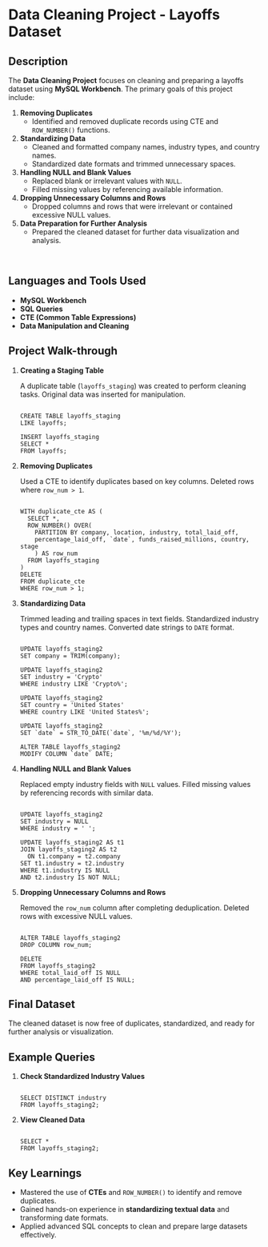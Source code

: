 <h1>Data Cleaning Project - Layoffs Dataset</h1>

<h2>Description</h2>
The <b>Data Cleaning Project</b> focuses on cleaning and preparing a layoffs dataset using <b>MySQL Workbench</b>. The primary goals of this project include:

<ol>
  <li><b>Removing Duplicates</b>  
    <ul>
      <li>Identified and removed duplicate records using CTE and <code>ROW_NUMBER()</code> functions.</li>
    </ul>
  </li>

  <li><b>Standardizing Data</b>  
    <ul>
      <li>Cleaned and formatted company names, industry types, and country names.</li>
      <li>Standardized date formats and trimmed unnecessary spaces.</li>
    </ul>
  </li>

  <li><b>Handling NULL and Blank Values</b>  
    <ul>
      <li>Replaced blank or irrelevant values with <code>NULL</code>.</li>
      <li>Filled missing values by referencing available information.</li>
    </ul>
  </li>

  <li><b>Dropping Unnecessary Columns and Rows</b>  
    <ul>
      <li>Dropped columns and rows that were irrelevant or contained excessive NULL values.</li>
    </ul>
  </li>

  <li><b>Data Preparation for Further Analysis</b>  
    <ul>
      <li>Prepared the cleaned dataset for further data visualization and analysis.</li>
    </ul>
  </li>
</ol>

<br />

<h2>Languages and Tools Used</h2>

<ul>
  <li><b>MySQL Workbench</b></li>
  <li><b>SQL Queries</b></li>
  <li><b>CTE (Common Table Expressions)</b></li>
  <li><b>Data Manipulation and Cleaning</b></li>
</ul>

<h2>Project Walk-through</h2>

<ol>
  <li><b>Creating a Staging Table</b>
    <p>
      A duplicate table (<code>layoffs_staging</code>) was created to perform cleaning tasks. 
      Original data was inserted for manipulation.
    </p>

<pre><code>
CREATE TABLE layoffs_staging
LIKE layoffs;

INSERT layoffs_staging 
SELECT * 
FROM layoffs;
</code></pre>
  </li>

  <li><b>Removing Duplicates</b>
    <p>
      Used a CTE to identify duplicates based on key columns.
      Deleted rows where <code>row_num > 1</code>.
    </p>

<pre><code>
WITH duplicate_cte AS (
  SELECT *, 
  ROW_NUMBER() OVER(
    PARTITION BY company, location, industry, total_laid_off, 
    percentage_laid_off, `date`, funds_raised_millions, country, stage 
    ) AS row_num
  FROM layoffs_staging
)
DELETE
FROM duplicate_cte
WHERE row_num > 1;
</code></pre>
  </li>

  <li><b>Standardizing Data</b>
    <p>
      Trimmed leading and trailing spaces in text fields. 
      Standardized industry types and country names. 
      Converted date strings to <code>DATE</code> format.
    </p>

<pre><code>
UPDATE layoffs_staging2
SET company = TRIM(company);

UPDATE layoffs_staging2
SET industry = 'Crypto'
WHERE industry LIKE 'Crypto%';

UPDATE layoffs_staging2
SET country = 'United States'
WHERE country LIKE 'United States%';

UPDATE layoffs_staging2
SET `date` = STR_TO_DATE(`date`, '%m/%d/%Y');

ALTER TABLE layoffs_staging2
MODIFY COLUMN `date` DATE;
</code></pre>
  </li>

  <li><b>Handling NULL and Blank Values</b>
    <p>
      Replaced empty industry fields with <code>NULL</code> values.
      Filled missing values by referencing records with similar data.
    </p>

<pre><code>
UPDATE layoffs_staging2
SET industry = NULL 
WHERE industry = ' ';

UPDATE layoffs_staging2 AS t1
JOIN layoffs_staging2 AS t2
  ON t1.company = t2.company
SET t1.industry = t2.industry
WHERE t1.industry IS NULL 
AND t2.industry IS NOT NULL;
</code></pre>
  </li>

  <li><b>Dropping Unnecessary Columns and Rows</b>
    <p>
      Removed the <code>row_num</code> column after completing deduplication.
      Deleted rows with excessive NULL values.
    </p>

<pre><code>
ALTER TABLE layoffs_staging2
DROP COLUMN row_num;

DELETE 
FROM layoffs_staging2
WHERE total_laid_off IS NULL
AND percentage_laid_off IS NULL;
</code></pre>
  </li>
</ol>

<h2>Final Dataset</h2>
<p>The cleaned dataset is now free of duplicates, standardized, and ready for further analysis or visualization.</p>

<h2>Example Queries</h2>

<ol>
  <li><b>Check Standardized Industry Values</b>  
<pre><code>
SELECT DISTINCT industry
FROM layoffs_staging2;
</code></pre>
  </li>

  <li><b>View Cleaned Data</b>  
<pre><code>
SELECT * 
FROM layoffs_staging2;
</code></pre>
  </li>
</ol>

<h2>Key Learnings</h2>
<ul>
  <li>Mastered the use of <b>CTEs</b> and <code>ROW_NUMBER()</code> to identify and remove duplicates.</li>
  <li>Gained hands-on experience in <b>standardizing textual data</b> and transforming date formats.</li>
  <li>Applied advanced SQL concepts to clean and prepare large datasets effectively.</li>
</ul>
